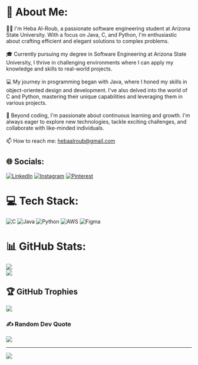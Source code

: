 # 💫 About Me:
👩‍💻 I'm Heba Al-Roub, a passionate software engineering student at Arizona State University. With a focus on Java, C, and Python, I'm enthusiastic about crafting efficient and elegant solutions to complex problems.<br><br>🎓 Currently pursuing my degree in Software Engineering at Arizona State University, I thrive in challenging environments where I can apply my knowledge and skills to real-world projects.<br><br>💻 My journey in programming began with Java, where I honed my skills in object-oriented design and development. I've also delved into the world of C and Python, mastering their unique capabilities and leveraging them in various projects.<br><br>🌟 Beyond coding, I'm passionate about continuous learning and growth. I'm always eager to explore new technologies, tackle exciting challenges, and collaborate with like-minded individuals.<br><br>📫 How to reach me: hebaalroub@gmail.com


## 🌐 Socials:
[![LinkedIn](https://img.shields.io/badge/LinkedIn-%230077B5.svg?logo=linkedin&logoColor=white)](https://www.linkedin.com/in/heba-al-roub-8a6842238/)
[![Instagram](https://img.shields.io/badge/Instagram-%23E4405F.svg?logo=Instagram&logoColor=white)](https://www.instagram.com/bytesandjournals/)
[![Pinterest](https://img.shields.io/badge/Pinterest-%23E60023.svg?logo=Pinterest&logoColor=white)](https://www.pinterest.com/BytesandJournals/)

# 💻 Tech Stack:
![C](https://img.shields.io/badge/c-%2300599C.svg?style=for-the-badge&logo=c&logoColor=white) ![Java](https://img.shields.io/badge/java-%23ED8B00.svg?style=for-the-badge&logo=openjdk&logoColor=white) ![Python](https://img.shields.io/badge/python-3670A0?style=for-the-badge&logo=python&logoColor=ffdd54) ![AWS](https://img.shields.io/badge/AWS-%23FF9900.svg?style=for-the-badge&logo=amazon-aws&logoColor=white) ![Figma](https://img.shields.io/badge/figma-%23F24E1E.svg?style=for-the-badge&logo=figma&logoColor=white)
# 📊 GitHub Stats:
![](https://github-readme-stats.vercel.app/api?username=HebaAl-Roub&theme=omni&hide_border=false&include_all_commits=true&count_private=true)<br/>
![](https://github-readme-streak-stats.herokuapp.com/?user=HebaAl-Roub&theme=omni&hide_border=false)<br/>

## 🏆 GitHub Trophies
![](https://github-profile-trophy.vercel.app/?username=HebaAl-Roub&theme=tokyonight&no-frame=false&no-bg=true&margin-w=4)

### ✍️ Random Dev Quote
![](https://quotes-github-readme.vercel.app/api?type=horizontal&theme=tokyonight)

---
[![](https://visitcount.itsvg.in/api?id=HebaAl-Roub&icon=3&color=6)](https://visitcount.itsvg.in)
